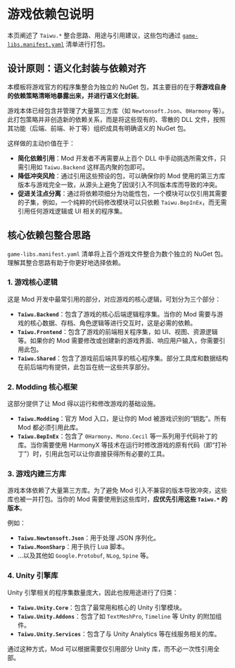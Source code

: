 # 游戏依赖包说明

本页阐述了 `Taiwu.*` 整合思路、用途与引用建议，这些包均通过 [`game-libs.manifest.yaml`](../../projects/unmanaged-vendor/game/game-libs.manifest.yaml) 清单进行打包。

## 设计原则：语义化封装与依赖对齐

本模板将游戏官方的程序集整合为独立的 NuGet 包，其主要目的在于**将游戏自身的依赖策略清晰地暴露出来，并进行语义化封装**。

游戏本体已经包含并管理了大量第三方库（如 `Newtonsoft.Json`、`0Harmony` 等）。此打包策略并非创造新的依赖关系，而是将这些现有的、零散的 DLL 文件，按照其功能（后端、前端、补丁等）组织成具有明确语义的 NuGet 包。

这样做的主动价值在于：

- **简化依赖引用**：Mod 开发者不再需要从上百个 DLL 中手动挑选所需文件，只需引用如 `Taiwu.Backend` 这样高内聚的包即可。
- **降低冲突风险**：通过引用这些预设的包，可以确保你的 Mod 使用的第三方库版本与游戏完全一致，从源头上避免了因误引入不同版本库而导致的冲突。
- **促进关注点分离**：通过将依赖项细分为功能性包，一个模块可以仅引用其需要的子集，例如，一个纯粹的代码修改模块可以只依赖 `Taiwu.BepInEx`，而无需引用任何游戏逻辑或 UI 相关的程序集。

## 核心依赖包整合思路

`game-libs.manifest.yaml` 清单将上百个游戏文件整合为数个独立的 NuGet 包。理解其整合思路有助于你更好地选择依赖。

### 1. 游戏核心逻辑

这是 Mod 开发中最常引用的部分，对应游戏的核心逻辑，可划分为三个部分：

- **`Taiwu.Backend`**：包含了游戏的核心后端逻辑程序集。当你的 Mod 需要与游戏的核心数据、存档、角色逻辑等进行交互时，这是必需的依赖。
- **`Taiwu.Frontend`**：包含了游戏的前端相关程序集，如 UI、视图、资源逻辑等。如果你的 Mod 需要修改或创建新的游戏界面、响应用户输入，你需要引用此包。
- **`Taiwu.Shared`**：包含了游戏前后端共享的核心程序集。部分工具库和数据结构在前后端均有提供，此包旨在统一这些共享部分。

### 2. Modding 核心框架

这部分提供了让 Mod 得以运行和修改游戏的基础设施。

- **`Taiwu.Modding`**：官方 Mod 入口，是让你的 Mod 被游戏识别的“钥匙”。所有 Mod 都必须引用此库。
- **`Taiwu.BepInEx`**：包含了 `0Harmony`、`Mono.Cecil` 等一系列用于代码补丁的库。当你需要使用 HarmonyX 等技术在运行时修改游戏的原有代码（即“打补丁”）时，引用此包可以让你直接获得所有必要的工具。

### 3. 游戏内建三方库

游戏本体依赖了大量第三方库。为了避免 Mod 引入不兼容的版本导致冲突，这些库也被一并打包。当你的 Mod 需要使用到这些库时，**应优先引用这些 `Taiwu.*` 的版本**。

例如：
- **`Taiwu.Newtonsoft.Json`**：用于处理 JSON 序列化。
- **`Taiwu.MoonSharp`**：用于执行 Lua 脚本。
- ...以及其他如 `Google.Protobuf`, `NLog`, `Spine` 等。

### 4. Unity 引擎库

Unity 引擎相关的程序集数量庞大，因此也按用途进行了归类：

- **`Taiwu.Unity.Core`**：包含了最常用和核心的 Unity 引擎模块。
- **`Taiwu.Unity.Addons`**：包含了如 `TextMeshPro`, `Timeline` 等 Unity 的附加组件。
- **`Taiwu.Unity.Services`**：包含了与 Unity Analytics 等在线服务相关的库。

通过这种方式，Mod 可以根据需要仅引用部分 Unity 库，而不必一次性引用全部。
